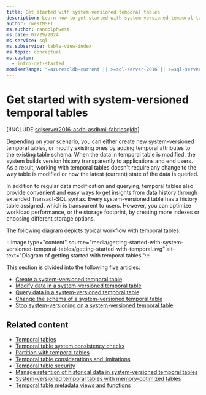 ```yaml
---
title: Get started with system-versioned temporal tables
description: Learn how to get started with system-versioned temporal tables.
author: rwestMSFT
ms.author: randolphwest
ms.date: 07/29/2024
ms.service: sql
ms.subservice: table-view-index
ms.topic: conceptual
ms.custom:
  - intro-get-started
monikerRange: "=azuresqldb-current || >=sql-server-2016 || >=sql-server-linux-2017 || =azuresqldb-mi-current||=fabric"
---
```

# Get started with system-versioned temporal tables

[!INCLUDE [sqlserver2016-asdb-asdbmi-fabricsqldb](../../includes/applies-to-version/sqlserver2016-asdb-asdbmi-fabricsqldb.md)]

Depending on your scenario, you can either create new system-versioned temporal tables, or modify existing ones by adding temporal attributes to the existing table schema. When the data in temporal table is modified, the system builds version history transparently to applications and end users. As a result, working with temporal tables doesn't require any change to the way table is modified or how the latest (current) state of the data is queried.

In addition to regular data modification and querying, temporal tables also provide convenient and easy ways to get insights from data history through extended Transact-SQL syntax. Every system-versioned table has a history table assigned, which is transparent to users. However, you can optimize workload performance, or the storage footprint, by creating more indexes or choosing different storage options.

The following diagram depicts typical workflow with temporal tables:

:::image type="content" source="media/getting-started-with-system-versioned-temporal-tables/getting-started-with-temporal.svg" alt-text="Diagram of getting started with temporal tables.":::

This section is divided into the following five articles:

- [Create a system-versioned temporal table](creating-a-system-versioned-temporal-table.md)
- [Modify data in a system-versioned temporal table](modifying-data-in-a-system-versioned-temporal-table.md)
- [Query data in a system-versioned temporal table](querying-data-in-a-system-versioned-temporal-table.md)
- [Change the schema of a system-versioned temporal table](changing-the-schema-of-a-system-versioned-temporal-table.md)
- [Stop system-versioning on a system-versioned temporal table](stopping-system-versioning-on-a-system-versioned-temporal-table.md)

## Related content

- [Temporal tables](temporal-tables.md)
- [Temporal table system consistency checks](temporal-table-system-consistency-checks.md)
- [Partition with temporal tables](partitioning-with-temporal-tables.md)
- [Temporal table considerations and limitations](temporal-table-considerations-and-limitations.md)
- [Temporal table security](temporal-table-security.md)
- [Manage retention of historical data in system-versioned temporal tables](manage-retention-of-historical-data-in-system-versioned-temporal-tables.md)
- [System-versioned temporal tables with memory-optimized tables](system-versioned-temporal-tables-with-memory-optimized-tables.md)
- [Temporal table metadata views and functions](temporal-table-metadata-views-and-functions.md)

